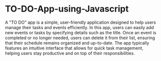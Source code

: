# TO-DO-App-using-Javascript
A "TO DO" app is a simple, user-friendly application designed to help users manage their tasks and events efficiently. In this app, users can easily add new events or tasks by specifying details such as the title. Once an event is completed or no longer needed, users can delete it from their list, ensuring that their schedule remains organized and up-to-date. The app typically features an intuitive interface that allows for quick task management, helping users stay productive and on top of their responsibilities. 
